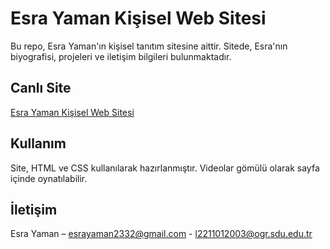
# Esra Yaman Kişisel Web Sitesi

Bu repo, Esra Yaman'ın kişisel tanıtım sitesine aittir. Sitede, Esra'nın biyografisi, projeleri ve iletişim bilgileri bulunmaktadır.

## Canlı Site
[Esra Yaman Kişisel Web Sitesi](http://esrayaman.com)  

## Kullanım
Site, HTML ve CSS kullanılarak hazırlanmıştır. Videolar gömülü olarak sayfa içinde oynatılabilir.

## İletişim
Esra Yaman – esrayaman2332@gmail.com - l2211012003@ogr.sdu.edu.tr

